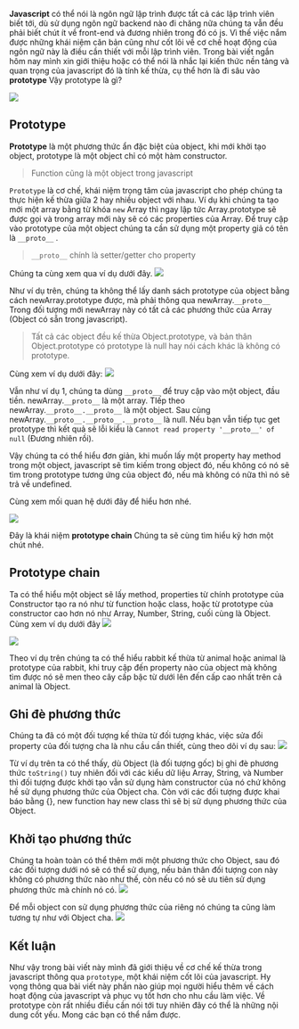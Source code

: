 **Javascript** có thể nói là ngôn ngữ lập trình được tất cả các lập trình viên biết tới, dù sử dụng ngôn ngữ backend nào đi chăng nữa chúng ta vẫn đều phải biết chút ít về front-end và đương nhiên trong đó có js. Vì thế việc nắm được những khái niệm căn bản cũng như cốt lõi về cơ chế hoạt động của ngôn ngữ này là điều cần thiết với mỗi lập trình viên. Trong bài viết ngắn hôm nay mình xin giới thiệu hoặc có thể nói là nhắc lại kiến thức nền tảng và quan trọng của javascript đó là tính kế thừa, cụ thể hơn là đi sâu vào **prototype** Vậy prototype là gì?

![](https://images.viblo.asia/3ff8e3e5-bbf4-4d49-95a4-77652fdbc6a9.jpg)

## Prototype
**Prototype** là một phương thức ẩn đặc biệt của object, khi mới khởi tạo object, prototype là một object chỉ có một hàm constructor. 
> Function cũng là một object trong  javascript

`Prototype` là cơ chế, khái niệm trọng tâm của javascript cho phép chúng ta thực hiện kế thừa giữa 2 hay nhiều object với nhau. Ví dụ khi chúng ta tạo mới một array bằng từ khóa `new` Array thì ngay lập tức Array.prototype sẽ được gọi và trong array mới này sẽ có các properties của Array. Để truy cập vào prototype của một object chúng ta cần sử dụng một property giả có tên là `__proto__` .
> `__proto__` chính là setter/getter cho property
> 
Chúng ta cùng xem qua ví dụ dưới đây.
![](https://images.viblo.asia/83ae6825-36f2-43b5-900e-164bdf0f1535.png)

Như ví dụ trên, chúng ta không thể lấy danh sách prototype của object bằng cách newArray.prototype được, mà phải thông qua newArray.`__proto__` Trong đối tượng mới newArray này có tất cả các phương thức của Array (Object có sẵn trong javascript).
> Tất cả các object đều kế thừa Object.prototype, và bản thân Object.prototype có prototype là null hay nói cách khác là không có prototype.
> 

Cùng xem ví dụ dưới đây:
![](https://images.viblo.asia/132ee2fa-f76b-419b-9195-fff1ba0fab69.png)

Vẫn như ví dụ 1, chúng ta dùng `__proto__` để truy cập vào một object, đầu tiền. newArray.`__proto__` là một array. TIếp theo newArray.`__proto__.__proto__` là một object. Sau cùng newArray.`__proto__.__proto__.__proto__` là null. Nếu bạn vẫn tiếp tục get prototype thì kết quả sẽ lỗi kiểu là `Cannot read property '__proto__' of null` (Đương nhiên rồi).

Vậy chúng ta có thể hiểu đơn giản, khi muốn lấy một property hay method trong một object, javascript sẽ tìm kiếm trong object đó, nếu không có nó sẽ tìm trong prototype tương ứng của object đó, nếu mà không có nữa thì nó sẽ trả về undefined.

Cùng xem mối quan hệ dưới đây để hiểu hơn nhé.

![](https://images.viblo.asia/b22b0d12-dbbf-471d-87b6-669bd4dbfe7e.gif)

Đây là khái niệm **prototype chain** Chúng ta sẽ cùng tìm hiểu kỹ hơn một chút nhé.
## Prototype chain

Ta có thể hiểu một object sẽ lấy method, properties từ chính prototype của Constructor tạo ra nó như từ function hoặc class, hoặc từ prototype của constructor cao hơn nó như Array, Number, String, cuối cùng là Object. Cùng xem ví dụ dưới đây
![](https://images.viblo.asia/e56e7755-d220-45ef-8159-a4d2eeccf188.png)

![](https://images.viblo.asia/0dc272e7-e550-492c-84d0-16234b4581b2.png)

Theo ví dụ trên chúng ta có thể hiểu rabbit kế thừa từ animal hoặc animal là prototype của rabbit, khi truy cập đến property nào của object mà không tìm được nó sẽ men theo cây cấp bậc từ dưới lên đến cấp cao nhất trên cả animal là Object.

## Ghi đè phương thức
Chúng ta đã có một đối tượng kế thừa từ đối tượng khác, việc sửa đổi property của đối tượng cha là nhu cầu cần thiết, cùng theo dõi ví dụ sau:
![](https://images.viblo.asia/03779b44-920d-45d8-ae8c-62095e23ccf0.PNG)

Từ ví dụ trên ta có thể thấy, dù Object (là đối tượng gốc) bị ghi đè phương thức `toString()` tuy nhiên đối với các kiểu dữ liệu Array, String, và Number thì đối tượng được khởi tạo vẫn sử dụng hàm constructor của nó chứ không hề sử dụng phương thức của Object cha. Còn với các đối tượng được khai báo bằng {}, new function hay new class thì sẽ bị sử dụng phương thức của Object.
## Khởi tạo phương thức
Chúng ta hoàn toàn có thể thêm mới một phương thức cho Object, sau đó các đối tượng dưới nó sẽ có thể sử dụng, nếu bản thân đối tượng con này không có phương thức nào như thế, còn nếu có nó sẽ ưu tiên sử dụng phương thức mà chính nó có.
![](https://images.viblo.asia/a7e6fe5b-f1b4-45cd-9459-c74fe0bd28fd.png)

Để mỗi object con sử dụng phương thức của riêng nó chúng ta cũng làm tương tự như với Object cha.
![](https://images.viblo.asia/8ce5a36f-040f-46c6-a394-99ceb60d2981.png)

## Kết luận
Như vậy trong bài viết này mình đã giới thiệu về cơ chế kế thừa trong javascript thông qua `prototype`, một khái niệm cốt lõi của javascript. Hy vọng thông qua bài viết này phần nào giúp mọi người hiểu thêm về cách hoạt động của javascript và phục vụ tốt hơn cho nhu cầu làm việc. Về prototype còn rất nhiều điều cần nói tới tuy nhiên đây có thể là những nội dung cốt yếu. Mong các bạn có thể nắm được.